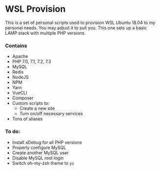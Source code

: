 # WSL Provision

This is a set of personal scripts used to provision WSL Ubuntu 18.04 to my personal needs. You may adjust it to suit you. This one sets up a basic LAMP stack with multiple PHP versions.

### Contains

- Apache
- PHP 7.0, 7.1, 7.2, 7.3
- MySQL
- Redis
- NodeJS
- NPM
- Yarn
- VueCLI
- Composer
- Custom scripts to: 
  - Create a new site
  - Turn on/off necessary services
- Tons of aliases

### To do:

- Install xDebug for all PHP versions
- Properly configure MySQL
- Create another MySQL user
- Disable MySQL root login
- Switch oh-my-zsh theme to `ys`